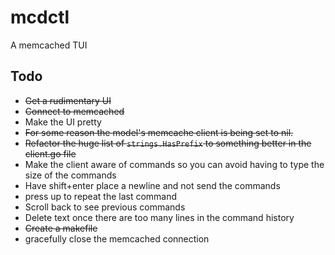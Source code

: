 # mcdctl
A memcached TUI

## Todo

* ~~Get a rudimentary UI~~
* ~~Connect to memcached~~
* Make the UI pretty
* ~~For some reason the model's memcache client is being set to nil.~~
* ~~Refactor the huge list of `strings.HasPrefix` to something better in the client.go file~~
* Make the client aware of commands so you can avoid having to type the size of the commands
* Have shift+enter place a newline and not send the commands
* press up to repeat the last command 
* Scroll back to see previous commands
* Delete text once there are too many lines in the command history
* ~~Create a makefile~~
* gracefully close the memcached connection
